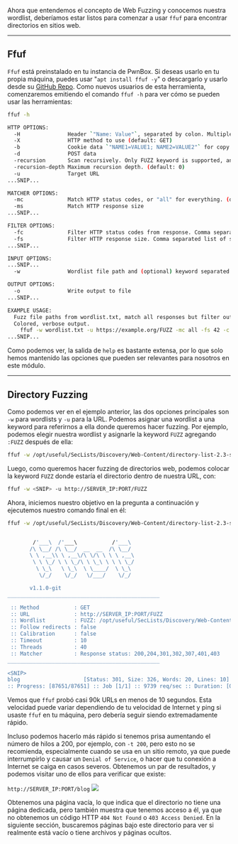 Ahora que entendemos el concepto de Web Fuzzing y conocemos nuestra wordlist, deberíamos estar listos para comenzar a usar `ffuf` para encontrar directorios en sitios web.

---

## Ffuf

`Ffuf` está preinstalado en tu instancia de PwnBox. Si deseas usarlo en tu propia máquina, puedes usar "`apt install ffuf -y`" o descargarlo y usarlo desde su [GitHub Repo](https://github.com/ffuf/ffuf.git). Como nuevos usuarios de esta herramienta, comenzaremos emitiendo el comando `ffuf -h` para ver cómo se pueden usar las herramientas:

```bash
ffuf -h

HTTP OPTIONS:
  -H               Header `"Name: Value"`, separated by colon. Multiple -H flags are accepted.
  -X               HTTP method to use (default: GET)
  -b               Cookie data `"NAME1=VALUE1; NAME2=VALUE2"` for copy as curl functionality.
  -d               POST data
  -recursion       Scan recursively. Only FUZZ keyword is supported, and URL (-u) has to end in it. (default: false)
  -recursion-depth Maximum recursion depth. (default: 0)
  -u               Target URL
...SNIP...

MATCHER OPTIONS:
  -mc              Match HTTP status codes, or "all" for everything. (default: 200,204,301,302,307,401,403)
  -ms              Match HTTP response size
...SNIP...

FILTER OPTIONS:
  -fc              Filter HTTP status codes from response. Comma separated list of codes and ranges
  -fs              Filter HTTP response size. Comma separated list of sizes and ranges
...SNIP...

INPUT OPTIONS:
...SNIP...
  -w               Wordlist file path and (optional) keyword separated by colon. eg. '/path/to/wordlist:KEYWORD'

OUTPUT OPTIONS:
  -o               Write output to file
...SNIP...

EXAMPLE USAGE:
  Fuzz file paths from wordlist.txt, match all responses but filter out those with content-size 42.
  Colored, verbose output.
    ffuf -w wordlist.txt -u https://example.org/FUZZ -mc all -fs 42 -c -v
...SNIP...
```

Como podemos ver, la salida de `help` es bastante extensa, por lo que solo hemos mantenido las opciones que pueden ser relevantes para nosotros en este módulo.

---

## Directory Fuzzing

Como podemos ver en el ejemplo anterior, las dos opciones principales son `-w` para wordlists y `-u` para la URL. Podemos asignar una wordlist a una keyword para referirnos a ella donde queremos hacer fuzzing. Por ejemplo, podemos elegir nuestra wordlist y asignarle la keyword `FUZZ` agregando `:FUZZ` después de ella:

```bash
ffuf -w /opt/useful/SecLists/Discovery/Web-Content/directory-list-2.3-small.txt:FUZZ
```

Luego, como queremos hacer fuzzing de directorios web, podemos colocar la keyword `FUZZ` donde estaría el directorio dentro de nuestra URL, con:

```bash
ffuf -w <SNIP> -u http://SERVER_IP:PORT/FUZZ
```

Ahora, iniciemos nuestro objetivo en la pregunta a continuación y ejecutemos nuestro comando final en él:

```bash
ffuf -w /opt/useful/SecLists/Discovery/Web-Content/directory-list-2.3-small.txt:FUZZ -u http://SERVER_IP:PORT/FUZZ


        /'___\  /'___\           /'___\       
       /\ \__/ /\ \__/  __  __  /\ \__/       
       \ \ ,__\\ \ ,__\/\ \/\ \ \ \ ,__\      
        \ \ \_/ \ \ \_/\ \ \_\ \ \ \ \_/      
         \ \_\   \ \_\  \ \____/  \ \_\       
          \/_/    \/_/   \/___/    \/_/       

       v1.1.0-git
________________________________________________

 :: Method           : GET
 :: URL              : http://SERVER_IP:PORT/FUZZ
 :: Wordlist         : FUZZ: /opt/useful/SecLists/Discovery/Web-Content/directory-list-2.3-small.txt
 :: Follow redirects : false
 :: Calibration      : false
 :: Timeout          : 10
 :: Threads          : 40
 :: Matcher          : Response status: 200,204,301,302,307,401,403
________________________________________________

<SNIP>
blog                    [Status: 301, Size: 326, Words: 20, Lines: 10]
:: Progress: [87651/87651] :: Job [1/1] :: 9739 req/sec :: Duration: [0:00:09] :: Errors: 0 ::
```

Vemos que `ffuf` probó casi 90k URLs en menos de 10 segundos. Esta velocidad puede variar dependiendo de tu velocidad de Internet y ping si usaste `ffuf` en tu máquina, pero debería seguir siendo extremadamente rápido.

Incluso podemos hacerlo más rápido si tenemos prisa aumentando el número de hilos a 200, por ejemplo, con `-t 200`, pero esto no se recomienda, especialmente cuando se usa en un sitio remoto, ya que puede interrumpirlo y causar un `Denial of Service`, o hacer que tu conexión a Internet se caiga en casos severos. Obtenemos un par de resultados, y podemos visitar uno de ellos para verificar que existe:

`http://SERVER_IP:PORT/blog`
![](https://academy.hackthebox.com/storage/modules/54/web_fnb_blog.jpg)

Obtenemos una página vacía, lo que indica que el directorio no tiene una página dedicada, pero también muestra que tenemos acceso a él, ya que no obtenemos un código HTTP `404 Not Found` o `403 Access Denied`. En la siguiente sección, buscaremos páginas bajo este directorio para ver si realmente está vacío o tiene archivos y páginas ocultos.
